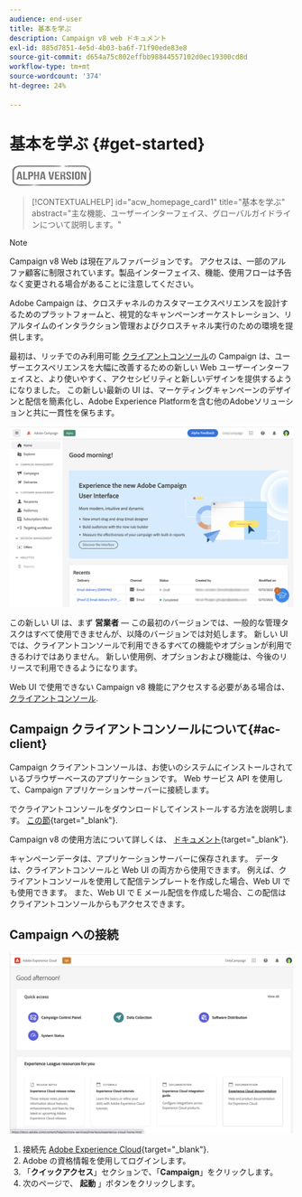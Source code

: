 ```yaml
---
audience: end-user
title: 基本を学ぶ
description: Campaign v8 web ドキュメント
exl-id: 885d7851-4e5d-4b03-ba6f-71f90ede83e8
source-git-commit: d654a75c802effbb98844557102d0ec19300cd8d
workflow-type: tm+mt
source-wordcount: '374'
ht-degree: 24%

---
```


# 基本を学ぶ {#get-started}

![](../assets/do-not-localize/badge.png)

<!--
V8 web overview
context, scope (targets cross-channel practitioners), limitations
only existing customers
-->
>[!CONTEXTUALHELP]
>id="acw_homepage_card1"
>title="基本を学ぶ"
>abstract="主な機能、ユーザーインターフェイス、グローバルガイドラインについて説明します。"

>[!NOTE]
>
>Campaign v8 Web は現在アルファバージョンです。 アクセスは、一部のアルファ顧客に制限されています。製品インターフェイス、機能、使用フローは予告なく変更される場合があることに注意してください。

Adobe Campaign は、クロスチャネルのカスタマーエクスペリエンスを設計するためのプラットフォームと、視覚的なキャンペーンオーケストレーション、リアルタイムのインタラクション管理およびクロスチャネル実行のための環境を提供します。

最初は、リッチでのみ利用可能 [クライアントコンソール](#ac-client)の Campaign は、ユーザーエクスペリエンスを大幅に改善するための新しい Web ユーザーインターフェイスと、より使いやすく、アクセシビリティと新しいデザインを提供するようになりました。 この新しい最新の UI は、マーケティングキャンペーンのデザインと配信を簡素化し、Adobe Experience Platformを含む他のAdobeソリューションと共に一貫性を保ちます。


![](assets/home.png)

この新しい UI は、まず **営業者**  — この最初のバージョンでは、一般的な管理タスクはすべて使用できませんが、以降のバージョンでは対処します。 新しい UI では、クライアントコンソールで利用できるすべての機能やオプションが利用できるわけではありません。 新しい使用例、オプションおよび機能は、今後のリリースで利用できるようになります。

Web UI で使用できない Campaign v8 機能にアクセスする必要がある場合は、 [クライアントコンソール](#ac-client).

## Campaign クライアントコンソールについて{#ac-client}

Campaign クライアントコンソールは、お使いのシステムにインストールされているブラウザーベースのアプリケーションです。 Web サービス API を使用して、Campaign アプリケーションサーバーに接続します。

でクライアントコンソールをダウンロードしてインストールする方法を説明します。 [この節](https://experienceleague.adobe.com/docs/campaign/campaign-v8/new/connect.html){target="_blank"}.

Campaign v8 の使用方法について詳しくは、 [ドキュメント](https://experienceleague.adobe.com/docs/campaign/campaign-v8/campaign-home.html?lang=ja){target="_blank"}.

キャンペーンデータは、アプリケーションサーバーに保存されます。 データは、クライアントコンソールと Web UI の両方から使用できます。 例えば、クライアントコンソールを使用して配信テンプレートを作成した場合、Web UI でも使用できます。 また、Web UI で E メール配信を作成した場合、この配信はクライアントコンソールからもアクセスできます。

## Campaign への接続

![](assets/connect.png)

1. 接続先 [Adobe Experience Cloud](http://experience.adobe.com){target="_blank"}.
1. Adobe の資格情報を使用してログインします。
1. 「**クイックアクセス**」セクションで、「**Campaign**」をクリックします。
1. 次のページで、 **起動** 」ボタンをクリックします。

<!--
-> experience cloud home: "Campaign" -> home campaign v8
-> or Campaign v8 web if direct URL
-->

